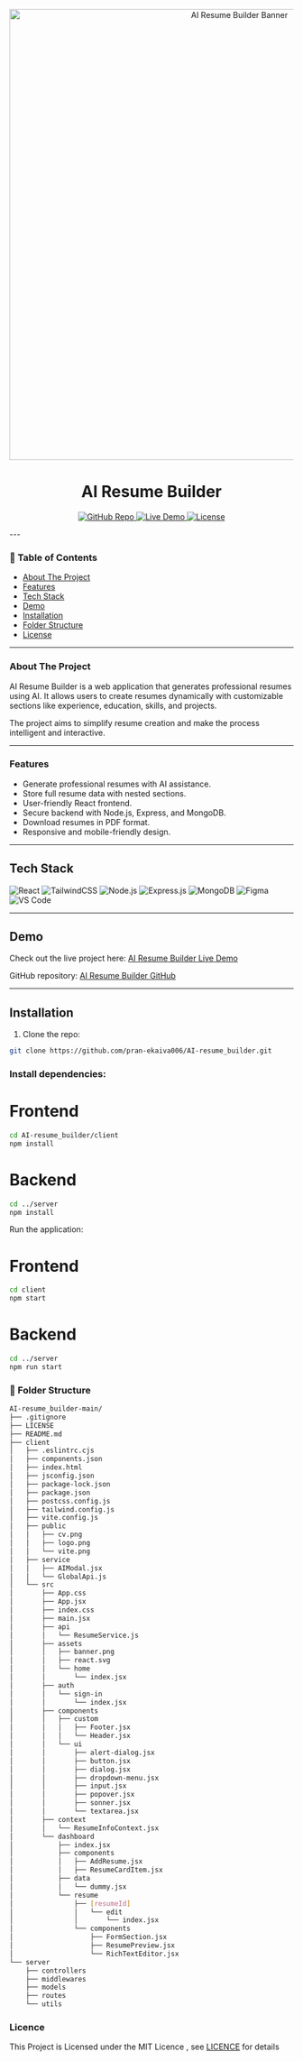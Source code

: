 <p align="center">
  <img src="https://raw.githubusercontent.com/pran-ekaiva006/AI-resume_builder/main/client/src/assets/home/banner.png" alt="AI Resume Builder Banner" width="800">
</p>

<h1 align="center">AI Resume Builder</h1>

<p align="center">
  <a href="https://github.com/pran-ekaiva006/AI-resume_builder">
    <img src="https://img.shields.io/badge/GitHub-Repo-blue?logo=github" alt="GitHub Repo">
  </a>
  <a href="https://capable-churros-e51954.netlify.app/">
    <img src="https://img.shields.io/badge/Live-Demo-green?logo=vercel" alt="Live Demo">
  </a>
  <a href="https://github.com/pran-ekaiva006/AI-resume_builder/blob/main/LICENSE">
    <img src="https://img.shields.io/badge/License-MIT-yellow" alt="License">
  </a>
</p>
---

### 📑 Table of Contents
- [About The Project](#about-the-project)
- [Features](#features)
- [Tech Stack](#tech-stack)
- [Demo](#demo)
- [Installation](#installation)
- [Folder Structure](#-folder-structure)
- [License](#license)

---

### **About The Project**

AI Resume Builder is a web application that generates professional resumes using AI. It allows users to create resumes dynamically with customizable sections like experience, education, skills, and projects.  

The project aims to simplify resume creation and make the process intelligent and interactive.

---

### **Features**
- Generate professional resumes with AI assistance.
- Store full resume data with nested sections.
- User-friendly React frontend.
- Secure backend with Node.js, Express, and MongoDB.
- Download resumes in PDF format.
- Responsive and mobile-friendly design.
---

## **Tech Stack**

<p>
  <img alt="React" src="https://img.shields.io/badge/React-20232A?logo=react&logoColor=61DAFB"/>
  <img alt="TailwindCSS" src="https://img.shields.io/badge/TailwindCSS-38B2AC?logo=tailwind-css&logoColor=white"/>
  <img alt="Node.js" src="https://img.shields.io/badge/Node.js-339933?logo=node.js&logoColor=white"/>
  <img alt="Express.js" src="https://img.shields.io/badge/Express.js-000000?logo=express&logoColor=white"/>
  <img alt="MongoDB" src="https://img.shields.io/badge/MongoDB-47A248?logo=mongodb&logoColor=white"/>
  <img alt="Figma" src="https://img.shields.io/badge/Figma-F24E1E?logo=figma&logoColor=white"/>
  <img alt="VS Code" src="https://img.shields.io/badge/VS%20Code-007ACC?logo=visual-studio-code&logoColor=white"/>
</p>

---

## **Demo**

Check out the live project here: [AI Resume Builder Live Demo](https://capable-churros-e51954.netlify.app/)  

GitHub repository: [AI Resume Builder GitHub](https://github.com/pran-ekaiva006/AI-resume_builder)

---

## **Installation**

1. Clone the repo:

```bash
git clone https://github.com/pran-ekaiva006/AI-resume_builder.git
```
### Install dependencies:
# Frontend
```bash
cd AI-resume_builder/client
npm install
```

# Backend
```bash
cd ../server
npm install
```

Run the application:

# Frontend
```bash
cd client
npm start
```

# Backend
```bash
cd ../server
npm run start
```

### 📂 Folder Structure
```bash
AI-resume_builder-main/
├── .gitignore
├── LICENSE
├── README.md
├── client
│   ├── .eslintrc.cjs
│   ├── components.json
│   ├── index.html
│   ├── jsconfig.json
│   ├── package-lock.json
│   ├── package.json
│   ├── postcss.config.js
│   ├── tailwind.config.js
│   ├── vite.config.js
│   ├── public
│   │   ├── cv.png
│   │   ├── logo.png
│   │   └── vite.png
│   ├── service
│   │   ├── AIModal.jsx
│   │   └── GlobalApi.js
│   └── src
│       ├── App.css
│       ├── App.jsx
│       ├── index.css
│       ├── main.jsx
│       ├── api
│       │   └── ResumeService.js
│       ├── assets
│       │   ├── banner.png
│       │   ├── react.svg
│       │   └── home
│       │       └── index.jsx
│       ├── auth
│       │   └── sign-in
│       │       └── index.jsx
│       ├── components
│       │   ├── custom
│       │   │   ├── Footer.jsx
│       │   │   └── Header.jsx
│       │   └── ui
│       │       ├── alert-dialog.jsx
│       │       ├── button.jsx
│       │       ├── dialog.jsx
│       │       ├── dropdown-menu.jsx
│       │       ├── input.jsx
│       │       ├── popover.jsx
│       │       ├── sonner.jsx
│       │       └── textarea.jsx
│       ├── context
│       │   └── ResumeInfoContext.jsx
│       └── dashboard
│           ├── index.jsx
│           ├── components
│           │   ├── AddResume.jsx
│           │   ├── ResumeCardItem.jsx
│           ├── data
│           │   └── dummy.jsx
│           └── resume
│               ├── [resumeId]
│               │   └── edit
│               │       └── index.jsx
│               └── components
│                   ├── FormSection.jsx
│                   ├── ResumePreview.jsx
│                   └── RichTextEditor.jsx
└── server
    ├── controllers
    ├── middlewares
    ├── models
    ├── routes
    └── utils
```
### Licence
This Project is Licensed under the MIT Licence , see [LICENCE](./LICENSE) for details

